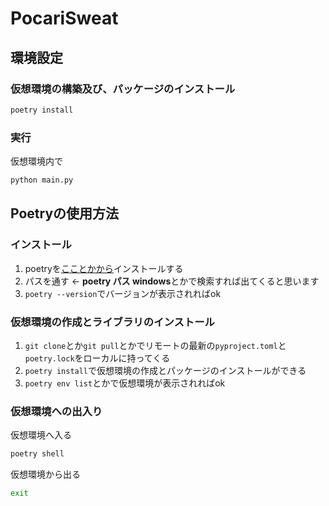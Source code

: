 # PocariSweat

## 環境設定
### 仮想環境の構築及び、パッケージのインストール
```bash
poetry install
```
### 実行
仮想環境内で
```bash
python main.py
```

## Poetryの使用方法
### インストール
1. poetryを[こことかから](https://cocoatomo.github.io/poetry-ja/)インストールする
2. パスを通す ← **poetry パス windows**とかで検索すれば出てくると思います
3. ```poetry --version```でバージョンが表示されればok

### 仮想環境の作成とライブラリのインストール
1. ```git clone```とか```git pull```とかでリモートの最新の```pyproject.toml```と```poetry.lock```をローカルに持ってくる
2. ```poetry install```で仮想環境の作成とパッケージのインストールができる
3. ```poetry env list```とかで仮想環境が表示されればok

### 仮想環境への出入り
仮想環境へ入る
```bash
poetry shell
```
仮想環境から出る
```bash
exit
```

<!--
## pipとvenvを使って、仮想環境を作成し、仮想環境内でパッケージをインストールする

venvは仮想環境が作れるやつ(インストールは多分いらない)
```bash
python -m venv --help
```
を実行すると、helpページが出力されるはず(されたらok)

### 1.仮想環境を作成する。
プロジェクトのディレクトリ(ポカリスウェット)へ行って以下を実行
``` bash
py -m venv env
```

### 2.仮想環境に入る
``` bash
.\env\Scripts\activate
```

### 3.仮想環境にパッケージをインストール(requirement.txtに記述してあるやつがインストールされる)
``` bash
pip install -r requirements.txt
```
実行することで、パッケージを一括インストールできる。

### 補足
- 仮想環境に入る
``` bash
.\env\Scripts\activate
```
- 仮想環境から出る
``` bash
deactivate
```

!-->
